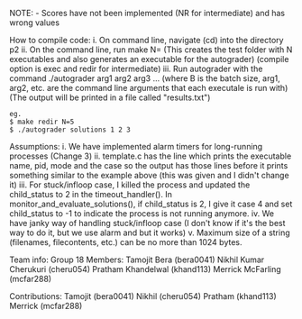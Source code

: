 NOTE: - Scores have not been implemented (NR for intermediate) and has wrong values

How to compile code: 
    i.   On command line, navigate (cd) into the directory p2
    ii.  On the command line, run make <compile option> N=<Number of executables> (This creates the test folder with N executables and also generates an executable for the autograder) (compile option is exec and redir for intermediate)
    iii. Run autograder with the command ./autograder <solutions dir> arg1 arg2 arg3 ... (where B is the batch size, arg1, arg2, etc. are the command line arguments that each executale is run with) (The output will be printed in a file called "results.txt")

    eg.
    $ make redir N=5
    $ ./autograder solutions 1 2 3

Assumptions:
    i.   We have implemented alarm timers for long-running processes (Change 3)
    ii.  template.c has the line which prints the executable name, pid, mode and the case so the output has those lines before it prints something similar to the example above (this was given and I didn't change it)
    iii. For stuck/infloop case, I killed the process and updated the child_status to 2 in the timeout_handler(). In monitor_and_evaluate_solutions(), if child_status is 2, I give it case 4 and set child_status to -1 to indicate the process is not running anymore.
    iv.  We have janky way of handling stuck/infloop case (I don't know if it's the best way to do it, but we use alarm and but it works)
    v.   Maximum size of a string (filenames, filecontents, etc.) can be no more than 1024 bytes.

Team info: Group 18
    Members: Tamojit Bera (bera0041)
             Nikhil Kumar Cherukuri (cheru054)
             Pratham Khandelwal (khand113)
             Merrick McFarling (mcfar288)

Contributions: Tamojit (bera0041)
               Nikhil (cheru054) 
               Pratham (khand113)
               Merrick (mcfar288) 
